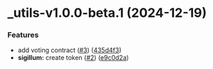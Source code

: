 # _utils-v1.0.0-beta.1 (2024-12-19)


### Features

* add voting contract ([#3](https://github.com/aetheris-nova/regimen-contractus/issues/3)) ([435d4f3](https://github.com/aetheris-nova/regimen-contractus/commit/435d4f3ce1fb51cb92f1bebda91386fd0ca1151c))
* **sigillum:** create token ([#2](https://github.com/aetheris-nova/regimen-contractus/issues/2)) ([e9c0d2a](https://github.com/aetheris-nova/regimen-contractus/commit/e9c0d2a5284933e952561054b4c0498ee631d804))
